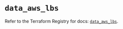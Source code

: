 # `data_aws_lbs`

Refer to the Terraform Registry for docs: [`data_aws_lbs`](https://registry.terraform.io/providers/hashicorp/aws/6.8.0/docs/data-sources/lbs).
